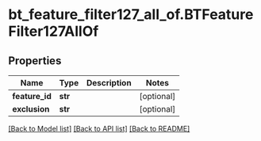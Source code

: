 # bt_feature_filter127_all_of.BTFeatureFilter127AllOf

## Properties
Name | Type | Description | Notes
------------ | ------------- | ------------- | -------------
**feature_id** | **str** |  | [optional] 
**exclusion** | **str** |  | [optional] 

[[Back to Model list]](../README.md#documentation-for-models) [[Back to API list]](../README.md#documentation-for-api-endpoints) [[Back to README]](../README.md)


